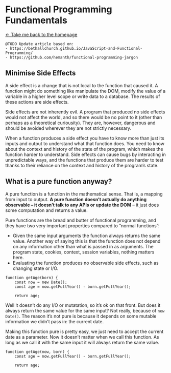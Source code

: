 # Functional Programming Fundamentals

[← Take me back to the homepage](/README.md)

```
@TODO Update article based on:
- https://bethallchurch.github.io/JavaScript-and-Functional-Programming/
- https://github.com/hemanth/functional-programming-jargon
```

## Minimise Side Effects

A side effect is a change that is not local to the function that caused it. A function might do something like manipulate the DOM, modify the value of a variable in a higher level scope or write data to a database. The results of these actions are side effects.

Side effects are not inherently evil. A program that produced no side effects would not affect the world, and so there would be no point to it (other than perhaps as a theoretical curiousity). They are, however, dangerous and should be avoided wherever they are not strictly necessary.

When a function produces a side effect you have to know more than just its inputs and output to understand what that function does. You need to know about the context and history of the state of the program, which makes the function harder to understand. Side effects can cause bugs by interacting in unpredictable ways, and the functions that produce them are harder to test thanks to their reliance on the context and history of the program’s state.

## What is a pure function anyway?

A pure function is a function in the mathematical sense. That is, a mapping from input to output. **A pure function doesn’t actually do anything observable – it doesn’t talk to any APIs or update the DOM** – it just does some computation and returns a value.

Pure functions are the bread and butter of functional programming, and they have two very important properties compared to “normal functions”:

* Given the same input arguments the function always returns the same value. Another way of saying this is that the function does not depend on any information other than what is passed in as arguments. The program state, cookies, context, session variables, nothing matters here.
* Evaluating the function produces no observable side effects, such as changing state or I/O.


```
function getAge(born) {
    const now = new Date();
    const age = now.getFullYear() - born.getFullYear();
    
    return age;
```

Well it doesn’t do any I/O or mutatation, so it’s ok on that front. But does it always return the same value for the same input? Not really, because of `new Date()`. The reason it’s not pure is because it depends on some mutable information we didn’t pass in: the current date.

Making this function pure is pretty easy, we just need to accept the current date as a parameter. Now it doesn’t matter when we call this function. As long as we call it with the same input it will always return the same value.

```
function getAge(now, born) {
    const age = now.getFullYear() - born.getFullYear();
    
    return age;
```
